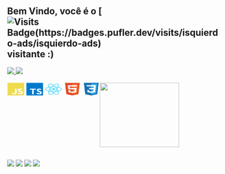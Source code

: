 ## Bem Vindo, você é o [![Visits Badge(https://badges.pufler.dev/visits/isquierdo-ads/isquierdo-ads)](https://badges.pufler.dev) visitante :)
 <div>
    <a href="https://github.com/isquierdo-ads">
  <img height="180em" src="https://github-readme-stats.vercel.app/api?username=isquierdo-ads&show_icons=true&theme=dark&include_all_commits=true&count_private=true"/>
  <img height="180em" src="https://github-readme-stats.vercel.app/api/top-langs/?username=isquierdo-ads&layout=compact&langs_count=7&theme=dark"/>
</div>
<div style="display: inline-block"><br>
  <img align="center"  height="30" width="40" src="https://raw.githubusercontent.com/devicons/devicon/master/icons/javascript/javascript-plain.svg">
  <img align="center"  height="30" width="40" src="https://raw.githubusercontent.com/devicons/devicon/master/icons/typescript/typescript-plain.svg">
  <img align="center"  height="30" width="40" src="https://raw.githubusercontent.com/devicons/devicon/master/icons/react/react-original.svg">
  <img align="center"  height="30" width="40" src="https://raw.githubusercontent.com/devicons/devicon/master/icons/html5/html5-original.svg">
  <img align="center"  height="30" width="40" src="https://raw.githubusercontent.com/devicons/devicon/master/icons/css3/css3-original.svg">
  <img align="right"   height="150" width="185" src="https://sm.ign.com/ign_br/screenshot/default/shiryu_a1sk.gif">
</div>
  
  ##
 
<div> 
  <a href="https://instagram.com/fisquierdo" target="_blank"><img src="https://img.shields.io/badge/-Instagram-%23E4405F?style=for-the-badge&logo=instagram&logoColor=white" target="_blank"></a>
 <a href="https://discord.gg/aGBhmakj8E" target="_blank"><img src="https://img.shields.io/badge/Discord-7289DA?style=for-the-badge&logo=discord&logoColor=white" target="_blank"></a> 
  <a href = "mailto:isquierdo.ads@gmail.com"><img src="https://img.shields.io/badge/-Gmail-%23333?style=for-the-badge&logo=gmail&logoColor=white" target="_blank"></a>
  <a href="https://www.linkedin.com/in/fernandoisquierdo/" target="_blank"><img src="https://img.shields.io/badge/-LinkedIn-%230077B5?style=for-the-badge&logo=linkedin&logoColor=white" target="_blank"></a> 
 </div>
